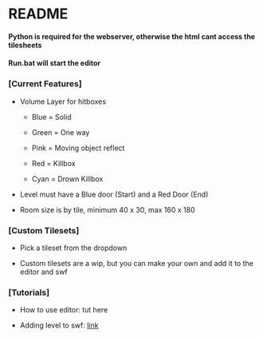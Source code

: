 # README
#### Python is required for the webserver, otherwise the html cant access the tilesheets

#### Run.bat will start the editor


### [Current Features]

- Volume Layer for hitboxes 

  - Blue = Solid

  - Green = One way

  - Pink = Moving object reflect

  - Red = Killbox

  - Cyan = Drown Killbox

- Level must have a Blue door (Start) and a Red Door (End)

- Room size is by tile, minimum 40 x 30, max 160 x 180

### [Custom Tilesets]

- Pick a tileset from the dropdown

- Custom tilesets are a wip, but you can make your own and add it to the editor and swf

### [Tutorials]

- How to use editor: tut here

- Adding level to swf: [link](https://github.com/lBedrockl/Pixel-Quest-Level-Editor/tree/master/custom%20level%20loader%20hack)
